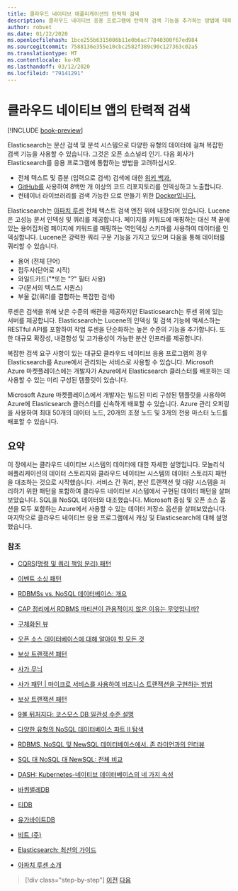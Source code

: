```yaml
---
title: 클라우드 네이티브 애플리케이션의 탄력적 검색
description: 클라우드 네이티브 응용 프로그램에 탄력적 검색 기능을 추가하는 방법에 대해 알아봅니다.
author: robvet
ms.date: 01/22/2020
ms.openlocfilehash: 1bce255b6315006b11e0b6ac77040300f67ed984
ms.sourcegitcommit: 7588136e355e10cbc2582f389c90c127363c02a5
ms.translationtype: MT
ms.contentlocale: ko-KR
ms.lasthandoff: 03/12/2020
ms.locfileid: "79141291"
---
```

# <a name="elasticsearch-in-a-cloud-native-app"></a>클라우드 네이티브 앱의 탄력적 검색

[!INCLUDE [book-preview](../../../includes/book-preview.md)]

Elasticsearch는 분산 검색 및 분석 시스템으로 다양한 유형의 데이터에 걸쳐 복잡한 검색 기능을 사용할 수 있습니다. 그것은 오픈 소스널리 인기. 다음 회사가 Elasticsearch를 응용 프로그램에 통합하는 방법을 고려하십시오.

- 전체 텍스트 및 증분 (입력으로 검색) 검색에 대한 [위키 백과.](https://blog.wikimedia.org/2014/01/06/wikimedia-moving-to-elasticsearch/)
- [GitHub를](https://www.elastic.co/customers/github) 사용하여 8백만 개 이상의 코드 리포지토리를 인덱싱하고 노출합니다.  
- 컨테이너 라이브러리를 검색 가능한 으로 만들기 위한 [Docker입니다.](https://www.elastic.co/customers/docker)

Elasticsearch는 [아파치 루센](https://lucene.apache.org/core/) 전체 텍스트 검색 엔진 위에 내장되어 있습니다. Lucene은 고성능 문서 인덱싱 및 쿼리를 제공합니다. 페이지를 키워드에 매핑하는 대신 책 끝에 있는 용어집처럼 페이지에 키워드를 매핑하는 역인덱싱 스키마를 사용하여 데이터를 인덱싱합니다. Lucene은 강력한 쿼리 구문 기능을 가지고 있으며 다음을 통해 데이터를 쿼리할 수 있습니다.

- 용어 (전체 단어)
- 접두사(단어로 시작)
- 와일드카드("\*또는 "?" 필터 사용)
- 구(문서의 텍스트 시퀀스)
- 부울 값(쿼리를 결합하는 복잡한 검색)

루센은 검색을 위해 낮은 수준의 배관을 제공하지만 Elasticsearch는 루센 위에 있는 서버를 제공합니다. Elasticsearch는 Lucene의 인덱싱 및 검색 기능에 액세스하는 RESTful API를 포함하여 작업 루센을 단순화하는 높은 수준의 기능을 추가합니다. 또한 대규모 확장성, 내결함성 및 고가용성이 가능한 분산 인프라를 제공합니다.

복잡한 검색 요구 사항이 있는 대규모 클라우드 네이티브 응용 프로그램의 경우 Elasticsearch를 Azure에서 관리되는 서비스로 사용할 수 있습니다. Microsoft Azure 마켓플레이스에는 개발자가 Azure에서 Elasticsearch 클러스터를 배포하는 데 사용할 수 있는 미리 구성된 템플릿이 있습니다.

Microsoft Azure 마켓플레이스에서 개발자는 빌드된 미리 구성된 템플릿을 사용하여 Azure에 Elasticsearch 클러스터를 신속하게 배포할 수 있습니다. Azure 관리 오퍼링을 사용하여 최대 50개의 데이터 노드, 20개의 조정 노드 및 3개의 전용 마스터 노드를 배포할 수 있습니다.

## <a name="summary"></a>요약

이 장에서는 클라우드 네이티브 시스템의 데이터에 대한 자세한 설명입니다. 모놀리식 애플리케이션의 데이터 스토리지와 클라우드 네이티브 시스템의 데이터 스토리지 패턴을 대조하는 것으로 시작했습니다. 서비스 간 쿼리, 분산 트랜잭션 및 대량 시스템을 처리하기 위한 패턴을 포함하여 클라우드 네이티브 시스템에서 구현된 데이터 패턴을 살펴보았습니다. SQL을 NoSQL 데이터와 대조했습니다. Microsoft 중심 및 오픈 소스 옵션을 모두 포함하는 Azure에서 사용할 수 있는 데이터 저장소 옵션을 살펴보았습니다. 마지막으로 클라우드 네이티브 응용 프로그램에서 캐싱 및 Elasticsearch에 대해 설명했습니다.

### <a name="references"></a>참조

- [CQRS(명령 및 쿼리 책임 분리) 패턴](https://docs.microsoft.com/azure/architecture/patterns/cqrs)

- [이벤트 소싱 패턴](https://docs.microsoft.com/azure/architecture/patterns/event-sourcing)

- [RDBMSs vs. NoSQL 데이터베이스: 개요](https://maxivak.com/rdbms-vs-nosql-databases/)

- [CAP 정리에서 RDBMS 파티션이 관용적이지 않은 이유는 무엇입니까?](https://stackoverflow.com/questions/36404765/why-isnt-rdbms-partition-tolerant-in-cap-theorem-and-why-is-it-available)

- [구체화된 뷰](https://docs.microsoft.com/azure/architecture/patterns/materialized-view)

- [오픈 소스 데이터베이스에 대해 알아야 할 모든 것](https://www.ibm.com/blogs/systems/all-you-really-need-to-know-about-open-source-databases/)

- [보상 트랜잭션 패턴](https://docs.microsoft.com/azure/architecture/patterns/compensating-transaction)

- [사가 무늬](https://microservices.io/patterns/data/saga.html)

- [사가 패턴 | 마이크로 서비스를 사용하여 비즈니스 트랜잭션을 구현하는 방법](https://blog.couchbase.com/saga-pattern-implement-business-transactions-using-microservices-part/)

- [보상 트랜잭션 패턴](https://docs.microsoft.com/azure/architecture/patterns/compensating-transaction)

- [9볼 뒤처지다: 코스모스 DB 일관성 수준 설명](https://blog.jeremylikness.com/blog/2018-03-23_getting-behind-the-9ball-cosmosdb-consistency-levels/)

- [다양한 유형의 NoSQL 데이터베이스 파트 II 탐색](https://www.3pillarglobal.com/insights/exploring-the-different-types-of-nosql-databases)

- [RDBMS, NoSQL 및 NewSQL 데이터베이스에서. 존 라이언과의 인터뷰](http://www.odbms.org/blog/2018/03/on-rdbms-nosql-and-newsql-databases-interview-with-john-ryan/)
  
- [SQL 대 NoSQL 대 NewSQL: 전체 비교](https://www.xenonstack.com/blog/sql-vs-nosql-vs-newsql/)

- [DASH: Kubernetes-네이티브 데이터베이스의 네 가지 속성](https://thenewstack.io/dash-four-properties-of-kubernetes-native-databases/)

- [바퀴벌레DB](https://www.cockroachlabs.com/)

- [티DB](https://pingcap.com/en/)

- [유가바이트DB](https://www.yugabyte.com/)

- [비트 (주)](https://vitess.io/)

- [Elasticsearch: 최선의 가이드](http://shop.oreilly.com/product/0636920028505.do)
  
- [아파치 루센 소개](https://www.baeldung.com/lucene)

>[!div class="step-by-step"]
>[이전](azure-caching.md)
>[다음](resiliency.md) <!-- Next Chapter -->
